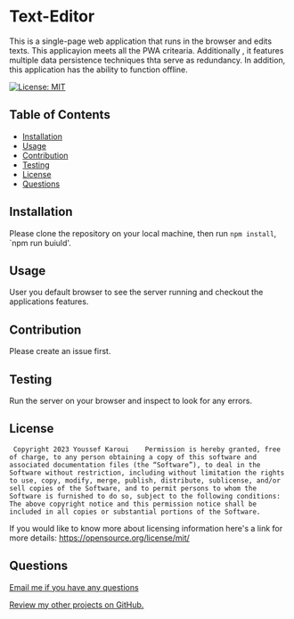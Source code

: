 # Text-Editor
  This is a single-page web application that runs in the browser and edits texts. This applicayion meets all the  PWA critearia. Additionally , it features multiple data persistence techniques thta serve as redundancy.  In addition, this application has the ability to function offline.
 
  [![License: MIT](https://img.shields.io/badge/License-MIT-yellow.svg)](https://opensource.org/licenses/MIT)

  ## Table of Contents

  - [Installation](#installation)
  - [Usage](#usage)
  - [Contribution](#contribution)
  - [Testing](#testing)
  - [License](#license)
  - [Questions](#questions)


  <a name="installation"></a>
  ## Installation

  Please clone the repository on your local machine, then run `npm install`, `npm run buiuld'.

  <a name= "usage"></a>

  ## Usage

  User you default browser to see the server running and checkout the applications features.
  <a name="contribution"></a>

  ## Contribution 

  Please create an issue first.

  <a name="testing"></a>

  ## Testing 

  Run the server on your browser and inspect to look for any errors.

  <a name="license"></a>

  ## License 

     Copyright 2023 Youssef Karoui    Permission is hereby granted, free of charge, to any person obtaining a copy of this software and associated documentation files (the “Software”), to deal in the Software without restriction, including without limitation the rights to use, copy, modify, merge, publish, distribute, sublicense, and/or sell copies of the Software, and to permit persons to whom the Software is furnished to do so, subject to the following conditions: The above copyright notice and this permission notice shall be included in all copies or substantial portions of the Software.

  If you would like to know more about licensing information here's a link for more details: https://opensource.org/license/mit/

  <a name="questions"></a>

  ## Questions 

  [Email me if you have any questions](mailto:youssefkaroui6@gmail.com)

[Review my other projects on GitHub.](https://www.github.com/youssefkaroui)

  
